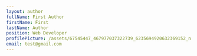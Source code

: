```yaml
---
layout: author
fullName: First Author
firstName: First
lastName: Author
position: Web Developer
profilePicture: /assets/67545447_467977037322739_6235694920632369152_n.jpg
email: test@gmail.com
---
```


